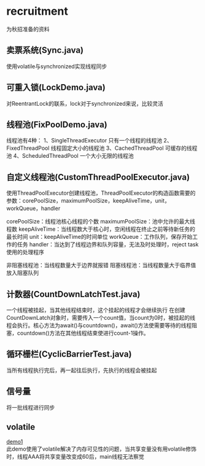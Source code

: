 # recruitment
为秋招准备的资料

## 卖票系统(Sync.java)
使用volatile与synchronized实现线程同步

## 可重入锁(LockDemo.java)
对ReentrantLock的联系，lock对于synchronized来说，比较灵活

## 线程池(FixPoolDemo.java)
线程池有4种：
1、SingleThreadExecutor 只有一个线程的线程池
2、FixedThreadPool 线程固定大小的线程池
3、CachedThreadPool 可缓存的线程池
4、ScheduledThreadPool 一个大小无限的线程池

## 自定义线程池(CustomThreadPoolExecutor.java)
使用ThreadPoolExecutor创建线程池，ThreadPoolExecutor的构造函数需要的参数：corePoolSize，maximumPoolSize，keepAliveTime，unit，workQueue，handler

corePoolSize：线程池核心线程的个数
maximumPoolSize：池中允许的最大线程数
keepAliveTime：当线程数大于核心时，空闲线程在终止之前等待新任务的最长时间
unit：keepAliveTime的时间单位
workQueue：工作队列，保存开始工作的任务
handler：当达到了线程边界和队列容量，无法及时处理时，reject task使用的处理程序

非阻塞线程池：当线程数量大于边界就报错
阻塞线程池：当线程数量大于临界值放入阻塞队列

## 计数器(CountDownLatchTest.java)
一个线程被挂起，当其他线程结束时，这个挂起的线程才会继续执行
在创建CountDownLatch对象时，需要传入一个count值，当count为0时，被挂起的线程会执行。核心方法为await()与countdown()，await()方法使需要等待的线程阻塞，countdown()方法在其他线程结束使进行count-1操作。

## 循环栅栏(CyclicBarrierTest.java)
当所有线程执行完后，再一起往后执行，先执行的线程会被挂起

## 信号量
将一批线程进行同步


## volatile
[demo1](volatile/MyData01.java)<br/>
此demo使用了volatile解决了内存可见性的问题，当共享变量没有用volatile修饰时，线程AAA将共享变量改变成60后，main线程无法察觉

